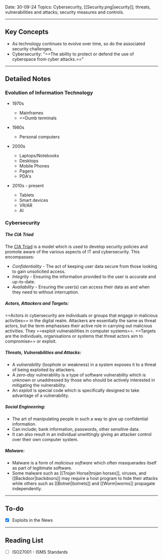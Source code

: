 
Date: 30-09-24
Topics: Cybersecurity, [[Security.png|security]]; threats, vulnerabilities and attacks; security measures and controls.

---

## Key Concepts

-  As technology continues to evolve over time, so do the associated security challenges.
-  Cybersecurity: "==The ability to protect or defend the use of cyberspace from cyber attacks.=="

--- 

## Detailed Notes


### Evolution of Information Technology

- 1970s
	-  Mainframes
	-  ==Dumb terminals
	
- 1980s
	-  Personal computers
	
- 2000s
	-  Laptops/Notebooks
	-  Desktops
	-  Mobile Phones
	-  Pagers
	-  PDA's
	
- 2010s - present
	-  Tablets
	-  Smart devices
	-  VR/AR
	-  AI

### Cybersecurity

##### The CIA Triad
The [CIA Triad](https://www.techtarget.com/whatis/definition/Confidentiality-integrity-and-availability-CIA) is a model which is used to develop security policies and promote aware of the various aspects of IT and cybersecurity. This encompasses:
- *Confidentiality* - The act of keeping user data secure from those looking to gain unsolicited access.
- *Integrity* - Ensuring the information provided to the user is accurate and up-to-date.
- *Availability* - Ensuring the user(s) can access their data as and when they need to without interruption.

##### Actors, Attackers and Targets:
==Actors in cybersecurity are individuals or groups that engage in malicious activities== in the digital realm.
Attackers are essentially the same as threat actors, but the term emphasises their active role in carrying out malicious activities. They ==exploit vulnerabilities in computer systems==.
==Targets are the individuals, organisations or systems that threat actors aim to compromise== or exploit.

##### Threats, Vulnerabilities and Attacks:
- A *vulnerability* (loophole or weakness) in a system exposes it to a threat of being exploited by attackers.
- A *zero-day* vulnerability is a type of software vulnerability which is unknown or unaddressed by those who should be actively interested in mitigating the vulnerability.
- An *exploit* is special code which is specifically designed to take advantage of a vulnerability.

##### Social Engineering:
- The art of manipulating people in such a way to give up confidential information.
- Can include; bank information, passwords, other sensitive data.
- It can also result in an individual unwittingly giving an attacker control over their own computer system.

##### Malware:
- Malware is a form of *malicious software* which often masquerades itself as part of legitimate software.
- Some malware such as [[Trojan Horse|trojan horses]], viruses, and [[Backdoor|backdoors]] may require a host program to hide their attacks while others such as [[Botnet|botnets]] and [[Worm|worms]] propagate independently.


---

## To-do

- [x] Exploits in the News

---

## Reading List

- [ ] ISO27001 - ISMS Standards